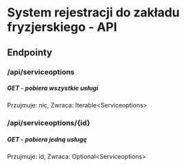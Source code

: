 # System rejestracji do zakładu fryzjerskiego - API

## Endpointy 

### /api/serviceoptions
##### GET - pobiera wszystkie usługi
Przujmuje: nic,
Zwraca: Iterable\<Serviceoptions>
### /api/serviceoptions/{id} 
##### GET - pobiera jedną usługę
Przujmuje: id,
Zwraca: Optional\<Serviceoptions>
 
